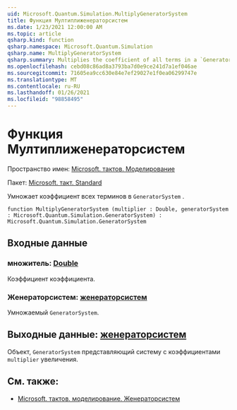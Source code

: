 ```yaml
---
uid: Microsoft.Quantum.Simulation.MultiplyGeneratorSystem
title: Функция Мултиплиженераторсистем
ms.date: 1/23/2021 12:00:00 AM
ms.topic: article
qsharp.kind: function
qsharp.namespace: Microsoft.Quantum.Simulation
qsharp.name: MultiplyGeneratorSystem
qsharp.summary: Multiplies the coefficient of all terms in a `GeneratorSystem`.
ms.openlocfilehash: cebd08c86ad8a3793ba7d0e9ce241d7a1ef046ae
ms.sourcegitcommit: 71605ea9cc630e84e7ef29027e1f0ea06299747e
ms.translationtype: MT
ms.contentlocale: ru-RU
ms.lasthandoff: 01/26/2021
ms.locfileid: "98858495"
---
```

# <a name="multiplygeneratorsystem-function"></a>Функция Мултиплиженераторсистем

Пространство имен: [Microsoft. тактов. Моделирование](xref:Microsoft.Quantum.Simulation)

Пакет: [Microsoft. такт. Standard](https://nuget.org/packages/Microsoft.Quantum.Standard)


Умножает коэффициент всех терминов в `GeneratorSystem` .

```qsharp
function MultiplyGeneratorSystem (multiplier : Double, generatorSystem : Microsoft.Quantum.Simulation.GeneratorSystem) : Microsoft.Quantum.Simulation.GeneratorSystem
```


## <a name="input"></a>Входные данные

### <a name="multiplier--double"></a>множитель: [Double](xref:microsoft.quantum.lang-ref.double)

Коэффициент коэффициента.


### <a name="generatorsystem--generatorsystem"></a>Женераторсистем: [женераторсистем](xref:Microsoft.Quantum.Simulation.GeneratorSystem)

Умножаемый `GeneratorSystem`.



## <a name="output--generatorsystem"></a>Выходные данные: [женераторсистем](xref:Microsoft.Quantum.Simulation.GeneratorSystem)

Объект, `GeneratorSystem` представляющий систему с коэффициентами `multiplier` увеличения.

## <a name="see-also"></a>См. также:

- [Microsoft. тактов. моделирование. Женераторсистем](xref:Microsoft.Quantum.Simulation.GeneratorSystem)